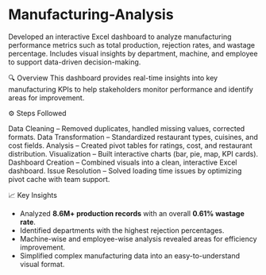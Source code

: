 # Manufacturing-Analysis
Developed an interactive Excel dashboard to analyze manufacturing performance metrics such as total production, rejection rates, and wastage percentage. Includes visual insights by department, machine, and employee to support data-driven decision-making.

🔍 Overview
This dashboard provides real-time insights into key manufacturing KPIs to help stakeholders monitor performance and identify areas for improvement.

⚙️ Steps Followed

Data Cleaning – Removed duplicates, handled missing values, corrected formats.
Data Transformation – Standardized restaurant types, cuisines, and cost fields.
Analysis – Created pivot tables for ratings, cost, and restaurant distribution.
Visualization – Built interactive charts (bar, pie, map, KPI cards).
Dashboard Creation – Combined visuals into a clean, interactive Excel dashboard.
Issue Resolution – Solved loading time issues by optimizing pivot cache with team support.

📈 Key Insights

- Analyzed **8.6M+ production records** with an overall **0.61% wastage rate**.  
- Identified departments with the highest rejection percentages.  
- Machine-wise and employee-wise analysis revealed areas for efficiency improvement.  
- Simplified complex manufacturing data into an easy-to-understand visual format.


